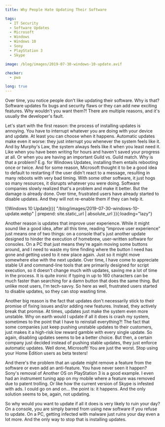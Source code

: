 ```yaml
---
title: Why People Hate Updating Their Software

tags:
  - IT Security
  - Software Updates
  - Microsoft
  - Windows
  - Windows 10
  - Sony
  - PlayStation 3
  - Skype

image: /blog/images/2019-07-30-windows-10-update.avif

checker:
  - pwa

long: true
---
```


Over time, you notice people don't like updating their software.
Why is that?
Software updates fix bugs and security flaws or they can add new exciting features.
Why wouldn't you want them?!
There are multiple reasons, and it's usually the developer's fault.
<!--more-->

Let's start with the first reason: the process of installing updates is annoying.
You have to interrupt whatever you are doing with your device and update.
At least you can choose when it happens.
Automatic updates make even it worse: they just interrupt you whenever the system feels like it.
And by Murphy's Law, the system always feels like it when you least need it.
Like when you have been writing for hours and haven't saved your progress at all.
Or when you are having an important Guild vs. Guild match.
Why is that a problem?
E.g. for Windows Updates, installing them entails rebooting once or twice.
And for some reason, Microsoft thought it to be a good idea to default to restarting if the user didn't react to a message, resulting in many reboots with very bad timing.
With some other software, it just hogs so many resources, it disrupts whatever you were doing.
Software companies slowly realized that's a problem and make it better.
But the damage is already done.
Over time, frustrated users have already started to disable updates.
And they will not re-enable them if they can help it.

![Windows 10 Update]({{ "/blog/images/2019-07-30-windows-10-update.webp" | prepend: site.static_url | absolute_url }}{:loading="lazy"}

Another reason is updates that improve user experience.
While it might sound like a good idea, after all this time, reading “improve user experience” just means one of two things: on a console that's just another update designed to hinder the execution of homebrew, user-written software for consoles.
On a PC that just means they're again moving some buttons around, and I need to waste my time finding where the button I need has gone and getting used to it new place again.
Just so it might move somewhere else with the next update.
Over time, I have come to appreciate stable UI and command-line tools that are primarily designed for script execution, so it doesn't change much with updates, saving me a lot of time in the process.
It is quite ironic if typing in up to 160 characters can be much faster than searching for a damn button that does the same thing.
But unlike most users, I'm tech-savvy.
So here as well, frustrated users started to disable updates, so they can stop wasting time.

Another big reason is the fact that updates don't necessarily stick to their promise of fixing issues and/or adding new features.
Instead, they actively break that promise.
At times, updates just make the system even more unstable.
Why on earth would I update if all it does is crash my system, sometimes to the point that I have to reinstall everything?! 
The fact that some companies just keep pushing unstable updates to their customers, just makes it a high-risk low reward gamble with every single update.
So again, disabling updates seems to be a better choice.
But then, a certain company just decided instead of pushing stable updates, they just enforce automatic updates.
Well done, Microsoft!
You are just the worst.
Stop using your Home Edition users as beta testers!

And there's the problem that an update might remove a feature from the software or even add an anti-feature.
You have never seen it happen?
Sony's removal of Another OS on PlayStation 3 is a good example.
I even had an instrument tuning app on my mobile where a feature was removed due to patent trolling.
Or like how the current version of Skype is infested with ads.
I could go on and on… the point is: it happens.
And the only solution seems to be, again, not updating.

So why would you want to update if all it does is very likely to ruin your day?
On a console, you are simply barred from using new software if you refuse to update.
On a PC, getting infected with malware just ruins your day even a lot more.
And the only way to stop that is installing updates.
